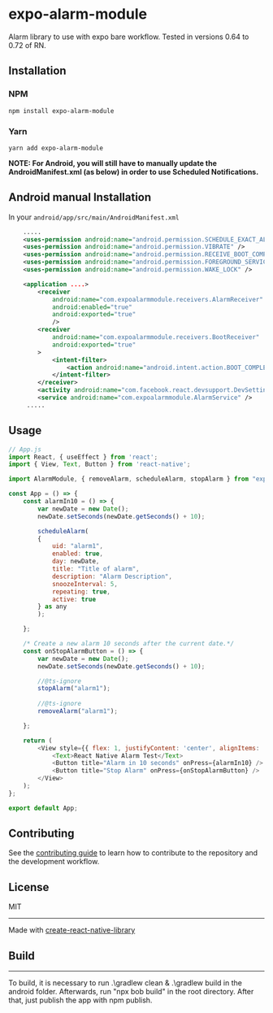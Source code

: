 # expo-alarm-module
Alarm library to use with expo bare workflow.
Tested in versions 0.64 to 0.72 of RN.
## Installation

### NPM

```
npm install expo-alarm-module
```

### Yarn

```
yarn add expo-alarm-module
```

**NOTE: For Android, you will still have to manually update the AndroidManifest.xml (as below) in order to use Scheduled Notifications.**

## Android manual Installation

In your `android/app/src/main/AndroidManifest.xml`

```xml
    .....
    <uses-permission android:name="android.permission.SCHEDULE_EXACT_ALARM" />
    <uses-permission android:name="android.permission.VIBRATE" />
    <uses-permission android:name="android.permission.RECEIVE_BOOT_COMPLETED" />
    <uses-permission android:name="android.permission.FOREGROUND_SERVICE" />
    <uses-permission android:name="android.permission.WAKE_LOCK" />

    <application ....>
        <receiver
            android:name="com.expoalarmmodule.receivers.AlarmReceiver"
            android:enabled="true"
            android:exported="true"
            />
        <receiver
            android:name="com.expoalarmmodule.receivers.BootReceiver"
            android:exported="true"
        >
            <intent-filter>
                <action android:name="android.intent.action.BOOT_COMPLETED" />
            </intent-filter>
        </receiver>
        <activity android:name="com.facebook.react.devsupport.DevSettingsActivity" />
        <service android:name="com.expoalarmmodule.AlarmService" />
     .....
```
## Usage

```js
// App.js
import React, { useEffect } from 'react';
import { View, Text, Button } from 'react-native';

import AlarmModule, { removeAlarm, scheduleAlarm, stopAlarm } from "expo-alarm-module";

const App = () => {
    const alarmIn10 = () => {
        var newDate = new Date();
        newDate.setSeconds(newDate.getSeconds() + 10);

        scheduleAlarm(
        {
            uid: "alarm1",
            enabled: true,
            day: newDate,
            title: "Title of alarm",
            description: "Alarm Description",        
            snoozeInterval: 5,
            repeating: true,
            active: true
        } as any
        );

    };

    /* Create a new alarm 10 seconds after the current date.*/
    const onStopAlarmButton = () => {
        var newDate = new Date();
        newDate.setSeconds(newDate.getSeconds() + 10);

        //@ts-ignore
        stopAlarm("alarm1");
        
        //@ts-ignore
        removeAlarm("alarm1");

    };

    return (
        <View style={{ flex: 1, justifyContent: 'center', alignItems: 'center' }}>
            <Text>React Native Alarm Test</Text>
            <Button title="Alarm in 10 seconds" onPress={alarmIn10} />
            <Button title="Stop Alarm" onPress={onStopAlarmButton} />
        </View>
    );
};

export default App;
```

## Contributing

See the [contributing guide](CONTRIBUTING.md) to learn how to contribute to the repository and the development workflow.

## License

MIT

---

Made with [create-react-native-library](https://github.com/callstack/react-native-builder-bob)

## Build

---

To build, it is necessary to run .\gradlew clean & .\gradlew build in the android folder.
Afterwards, run "npx bob build" in the root directory. 
After that, just publish the app with npm publish.
